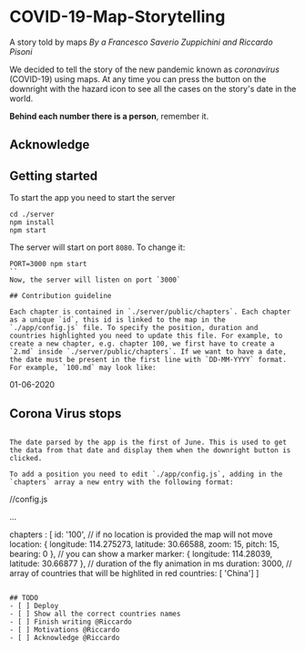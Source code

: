 # COVID-19-Map-Storytelling

A story told by maps
*By a Francesco Saverio Zuppichini and Riccardo Pisoni*

We decided to tell the story of the new pandemic known as *coronavirus* (COVID-19) using maps. At any time you can press the button on the downright with the hazard icon to see all the cases on the story's date in the world.

**Behind each number there is a person**, remember it.

## Acknowledge

## Getting started
To start the app you need to start the server

```
cd ./server
npm install 
npm start
```

The server will start on port `8080`. To change it:

```
PORT=3000 npm start
``
Now, the server will listen on port `3000`

## Contribution guideline

Each chapter is contained in `./server/public/chapters`. Each chapter as a unique `id`, this id is linked to the map in the `./app/config.js` file. To specify the position, duration and countries highlighted you need to update this file. For example, to create a new chapter, e.g. chapter 100, we first have to create a `2.md` inside `./server/public/chapters`. If we want to have a date, the date must be present in the first line with `DD-MM-YYYY` format. For example, `100.md` may look like:

```
01-06-2020 
## Corona Virus stops
```

The date parsed by the app is the first of June. This is used to get the data from that date and display them when the downright button is clicked.

To add a position you need to edit `./app/config.js`, adding in the `chapters` array a new entry with the following format:

```
//config.js

...

chapters : [
    id: '100', 
    // if no location is provided the map will not move
    location: {
        longitude: 114.275273,
        latitude: 30.66588,
        zoom: 15,
        pitch: 15,
        bearing: 0
    },
    // you can show a marker
    marker: {
        longitude: 114.28039,
        latitude: 30.66877
    },
    // duration of the fly animation in ms
    duration: 3000,
    // array of countries that will be highlited in red
    countries: [ 'China']
]
```

## TODO 
- [ ] Deploy
- [ ] Show all the correct countries names
- [ ] Finish writing @Riccardo
- [ ] Motivations @Riccardo
- [ ] Acknowledge @Riccardo